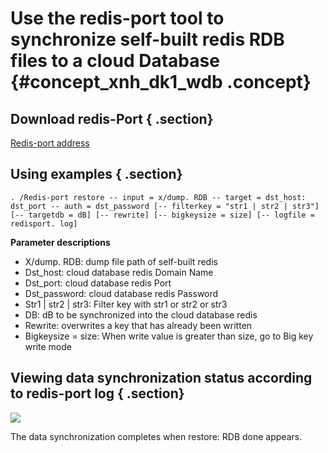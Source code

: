 # Use the redis-port tool to synchronize self-built redis RDB files to a cloud Database {#concept_xnh_dk1_wdb .concept}

## Download redis-Port { .section}

[Redis-port address](http://docs-aliyun.cn-hangzhou.oss.aliyun-inc.com/assets/attach/66008/cn_zh/1526545851725/redis-port)

## Using examples { .section}

```
. /Redis-port restore -- input = x/dump. RDB -- target = dst_host: dst_port -- auth = dst_password [-- filterkey = "str1 | str2 | str3"] [-- targetdb = dB] [-- rewrite] [-- bigkeysize = size] [-- logfile = redisport. log]
```

**Parameter descriptions**

-   X/dump. RDB: dump file path of self-built redis
-   Dst\_host: cloud database redis Domain Name
-   Dst\_port: cloud database redis Port
-   Dst\_password: cloud database redis Password
-   Str1 | str2 | str3: Filter key with str1 or str2 or str3
-   DB: dB to be synchronized into the cloud database redis
-   Rewrite: overwrites a key that has already been written
-   Bigkeysize = size: When write value is greater than size, go to Big key write mode

## Viewing data synchronization status according to redis-port log { .section}

![](images/2802_en-US.png)

The data synchronization completes when restore: RDB done appears.

